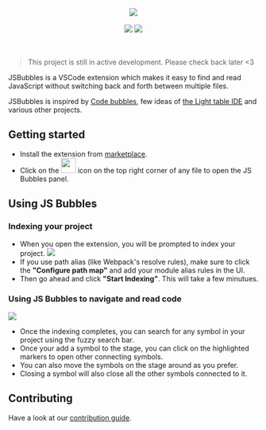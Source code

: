 <div align="center">
<img src="https://raw.githubusercontent.com/Raathigesh/JSBubbles/master/docs/assets/bubbles.png">
<br />
<br />
<img src="https://img.shields.io/github/workflow/status/Raathigesh/JSBubbles/Production Build?style=flat-square" />
<img src="https://img.shields.io/visual-studio-marketplace/v/Raathigeshan.js-bubbles?color=green&style=flat-square" />
<br />
<br />
<br />
</div>

> This project is still in active development. Please check back later <3

JSBubbles is a VSCode extension which makes it easy to find and read JavaScript without switching back and forth between multiple files.

JSBubbles is inspired by [Code bubbles](http://www.andrewbragdon.com/codebubbles_site.asp), few ideas of [the Light table IDE](https://www.chris-granger.com/2012/04/12/light-table-a-new-ide-concept/) and various other projects.

## Getting started

- Install the extension from [marketplace](https://marketplace.visualstudio.com/items?itemName=Raathigeshan.js-bubbles).
- Click on the <img src="https://raw.githubusercontent.com/Raathigesh/JSBubbles/master/docs/assets/Trigger%20icon.png" height="30px"> icon on the top right corner of any file to open the JS Bubbles panel.

## Using JS Bubbles

### Indexing your project

- When you open the extension, you will be prompted to index your project.
  <img src="https://raw.githubusercontent.com/Raathigesh/JSBubbles/master/docs/assets/LandingPage.png">
- If you use path alias (like Webpack's resolve rules), make sure to click the **"Configure path map"** and add your module alias rules in the UI.
- Then go ahead and click **"Start Indexing"**. This will take a few minutues.

### Using JS Bubbles to navigate and read code

  <img src="https://raw.githubusercontent.com/Raathigesh/JSBubbles/master/docs/assets/Code bubbles.gif">

- Once the indexing completes, you can search for any symbol in your project using the fuzzy search bar.
- Once your add a symbol to the stage, you can click on the highlighted markers to open other connecting symbols.
- You can also move the symbols on the stage around as you prefer.
- Closing a symbol will also close all the other symbols connected to it.

## Contributing

Have a look at our [contribution guide](docs/contributing.md).
